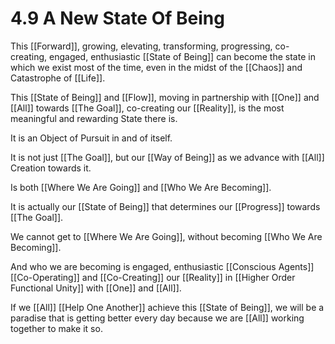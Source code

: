 # 4.9 A New State Of Being

This [[Forward]], growing, elevating, transforming, progressing, co-creating, engaged, enthusiastic [[State of Being]] can become the state in which we exist most of the time, even in the midst of the [[Chaos]] and Catastrophe of [[Life]]. 

This [[State of Being]] and [[Flow]], moving in partnership with [[One]] and [[All]] towards [[The Goal]], co-creating our [[Reality]], is the most meaningful and rewarding State there is.   

It is an Object of Pursuit in and of itself. 

It is not just [[The Goal]], but our [[Way of Being]] as we advance with [[All]] Creation towards it. 

Is both [[Where We Are Going]] and [[Who We Are Becoming]]. 

It is actually our [[State of Being]] that determines our [[Progress]] towards [[The Goal]]. 

We cannot get to [[Where We Are Going]], without becoming [[Who We Are Becoming]]. 

And who we are becoming is engaged, enthusiastic [[Conscious Agents]] [[Co-Operating]] and [[Co-Creating]] our [[Reality]] in [[Higher Order Functional Unity]] with [[One]] and [[All]]. 

If we [[All]] [[Help One Another]] achieve this [[State of Being]], we will be a paradise that is getting better every day because we are [[All]] working together to make it so. 
